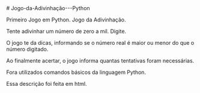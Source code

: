<html>
  # Jogo-da-Adivinhação---Python
  <p>Primeiro Jogo em Python. Jogo da Adivinhação.</p>
  <p>Tente adivinhar um número de zero a mil. Digite.</p>
  <p>O jogo te da dicas, informando se o número real é maior ou menor do que o número digitado.</p>
  <p>Ao finalmente acertar, o jogo informa quantas tentativas foram necessárias.</p>
  <p> Fora utilizados comandos básicos da linguagem Python.</p>
  <p> Essa descrição foi feita em html.</p>
 </html
